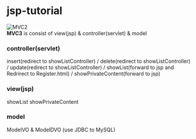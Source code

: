 # jsp-tutorial
![MVC2](https://user-images.githubusercontent.com/70089259/132357704-02077372-9fec-4d85-b44d-5e0ae8a4fa66.png)  
**MVC3** is consist of view(jsp) & controller(servlet) & model 

### controller(servlet)
insert(redirect to showListController) / delete(redirect to showListController) / update(redirect to showListController) / showList(forward to jsp and Redrirect to Register.html) / showPrivateContent(forward to jsp)
### view(jsp)
showList showPrivateContent
### model
ModelVO & ModelDVO (use JDBC to MySQL)
